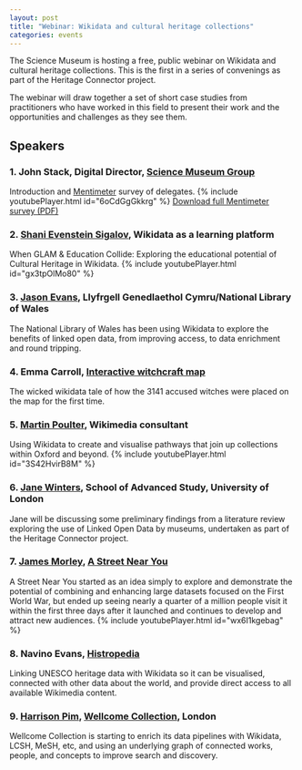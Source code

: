 ```yaml
---
layout: post
title: "Webinar: Wikidata and cultural heritage collections"
categories: events
---
```


The Science Museum is hosting a free, public webinar on Wikidata and cultural heritage collections. This is the first in a series of convenings as part of the Heritage Connector project.

The webinar will draw together a set of short case studies from practitioners who have worked in this field to present their work and the opportunities and challenges as they see them.

## Speakers 

### 1. John Stack, Digital Director, [Science Museum Group](https://sciencemuseumgroup.org.uk)
Introduction and [Mentimeter](https://www.mentimeter.com) survey of delegates.
{% include youtubePlayer.html id="6oCdGgGkkrg" %}
[Download full Mentimeter survey (PDF)](https://thesciencemuseum.github.io/heritageconnector/post_files/Heritage_Connector_Webinar_1_Mentimeter.pdf)

### 2. [Shani Evenstein Sigalov](https://wikimediafoundation.org/profile/shani-evenstein-sigalov/), Wikidata as a learning platform
When GLAM & Education Collide: Exploring the educational potential of Cultural Heritage in Wikidata.
{% include youtubePlayer.html id="gx3tpOlMo80" %}

### 3. [Jason Evans](https://en.wikipedia.org/wiki/User:Jason.nlw/National_Wikimedian_at_the_National_Library_of_Wales), Llyfrgell Genedlaethol Cymru/National Library of Wales
The National Library of Wales has been using Wikidata to explore the benefits of linked open data, from improving access, to data enrichment and round tripping.

### 4. Emma Carroll, [Interactive witchcraft map](https://witches.is.ed.ac.uk/) 
The wicked wikidata tale of how the 3141 accused witches were placed on the map for the first time.

### 5. [Martin Poulter](https://en.wikipedia.org/wiki/User:MartinPoulter), Wikimedia consultant
Using Wikidata to create and visualise pathways that join up collections within Oxford and beyond.
{% include youtubePlayer.html id="3S42HvirB8M" %}

### 6. [Jane Winters](https://research.sas.ac.uk/search/staff/126/dr-jane-winters/), School of Advanced Study, University of London
Jane will be discussing some preliminary findings from a literature review exploring the use of Linked Open Data by museums, undertaken as part of the Heritage Connector project.

### 7. [James Morley](http://www.catchingtherain.com), [A Street Near You](https://astreetnearyou.org)
A Street Near You started as an idea simply to explore and demonstrate the potential of combining and enhancing large datasets focused on the First World War, but ended up seeing nearly a quarter of a million people visit it within the first three days after it launched and continues to develop and attract new audiences.
{% include youtubePlayer.html id="wx6I1kgebag" %}

### 8. Navino Evans, [Histropedia](http://histropedia.com)
Linking UNESCO heritage data with Wikidata so it can be visualised, connected with other data about the world, and provide direct access to all available Wikimedia content.

### 9. [Harrison Pim](https://harrisonpim.github.io), [Wellcome Collection](https://wellcomecollection.org), London
Wellcome Collection is starting to enrich its data pipelines with Wikidata, LCSH, MeSH, etc, and using an underlying graph of connected works, people, and concepts to improve search and discovery.

